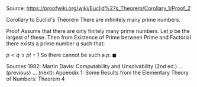 # 

Source: https://proofwiki.org/wiki/Euclid%27s_Theorem/Corollary_1/Proof_2

Corollary to Euclid's Theorem
There are infinitely many prime numbers.


Proof
Assume that there are only finitely many prime numbers.
Let $p$ be the largest of these.
Then from Existence of Prime between Prime and Factorial there exists a prime number $q$ such that:

$p < q \le p! + 1$
So there cannot be such a $p$.
$\blacksquare$


Sources
1982: Martin Davis: Computability and Unsolvability (2nd ed.) ... (previous) ... (next): Appendix $1$: Some Results from the Elementary Theory of Numbers: Theorem $4$




